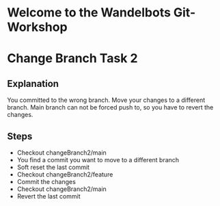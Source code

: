 # Welcome to the Wandelbots Git-Workshop

# Change Branch Task 2
## Explanation
You committed to the wrong branch. Move your changes to a different branch.
Main branch can not be forced push to, so you have to revert the changes.

## Steps
- Checkout changeBranch2/main
- You find a commit you want to move to a different branch
- Soft reset the last commit
- Checkout changeBranch2/feature
- Commit the changes
- Checkout changeBranch2/main
- Revert the last commit
